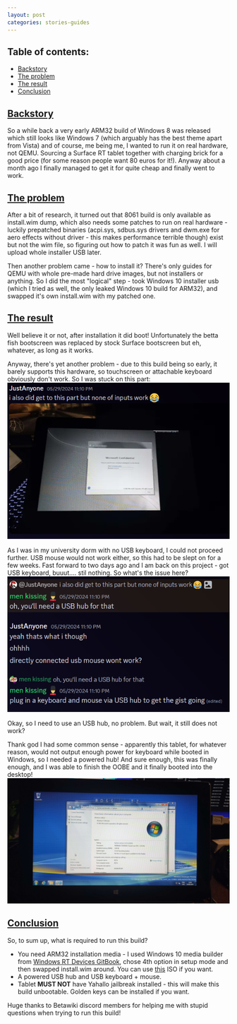 ```yaml
---
layout: post
categories: stories-guides
---
```

## Table of contents:
- [Backstory](#backstory)
- [The problem](#the-problem)
- [The result](#the-result)
- [Conclusion](#conclusion)


## [Backstory](#backstory)
So a while back a very early ARM32 build of Windows 8 was released which still looks like Windows 7 (which arguably has the best theme apart from Vista) and of course, me being me, I wanted to run it on real hardware, not QEMU. Sourcing a Surface RT tablet together with charging brick for a good price (for some reason people want 80 euros for it!). Anyway about a month ago I finally managed to get it for quite cheap and finally went to work.
## [The problem](#the-problem)
After a bit of research, it turned out that 8061 build is only available as install.wim dump, which also needs some patches to run on real hardware - luckily prepatched binaries (acpi.sys, sdbus.sys drivers and dwm.exe for aero effects without driver - this makes performance terrible though) exist but not the wim file, so figuring out how to patch it was fun as well. I will upload whole installer USB later.

Then another problem came - how to install it? There's only guides for QEMU with whole pre-made hard drive images, but not installers or anything. So I did the most "logical" step - took Windows 10 installer usb (which I tried as well, the only leaked Windows 10 build for ARM32), and swapped it's own install.wim with my patched one.
## [The result](#the-result)
Well believe it or not, after installation it did boot! Unfortunately the betta fish bootscreen was replaced by stock Surface bootscreen but eh, whatever, as long as it works.

Anyway, there's yet another problem - due to this build being so early, it barely supports this hardware, so touchscreen or attachable keyboard obviously don't work. So I was stuck on this part:
![surface_1](https://github.com/dzastsed/dzastsed.github.io/blob/main/_pictures/surface_pics/surface_1.png?raw=true)

As I was in my university dorm with no USB keyboard, I could not proceed further. USB mouse would not work either, so this had to be slept on for a few weeks. Fast forward to two days ago and I am back on this project - got USB keyboard, buuut.... stil nothing. So what's the issue here?
![surface_2](https://github.com/dzastsed/dzastsed.github.io/blob/main/_pictures/surface_pics/surface_2.png?raw=true)

Okay, so I need to use an USB hub, no problem. But wait, it still does not work? 

Thank god I had some common sense - apparently this tablet, for whatever reason, would not output enough power for keyboard while booted in Windows, so I needed a powered hub! And sure enough, this was finally enough, and I was able to finish the OOBE and it finally booted into the desktop!
![surface_3](https://github.com/dzastsed/dzastsed.github.io/blob/main/_pictures/surface_pics/surface_3.jpg?raw=true)

## [Conclusion](#conclusion)
So, to sum up, what is required to run this build?
 - You need ARM32 installation media - I used Windows 10 media builder from [Windows RT Devices GitBook](https://windows-rt-devices.gitbook.io/windows/tools/windows-media-builder), chose 4th option in setup mode and then swapped install.wim around. You can use [this](https://archive.org/details/win-8061-iso) ISO if you want.
 - A powered USB hub and USB keyboard + mouse.
 - Tablet __MUST NOT__ have Yahallo jailbreak installed - this will make this build unbootable. Golden keys can be installed if you want.

Huge thanks to Betawiki discord members for helping me with stupid questions when trying to run this build!
